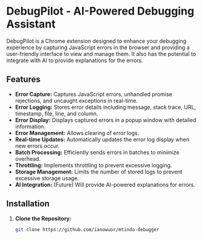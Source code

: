 # DebugPilot - AI-Powered Debugging Assistant

DebugPilot is a Chrome extension designed to enhance your debugging experience by capturing JavaScript errors in the browser and providing a user-friendly interface to view and manage them. It also has the potential to integrate with AI to provide explanations for the errors.

## Features

-   **Error Capture:** Captures JavaScript errors, unhandled promise rejections, and uncaught exceptions in real-time.
-   **Error Logging:** Stores error details including message, stack trace, URL, timestamp, file, line, and column.
-   **Error Display:** Displays captured errors in a popup window with detailed information.
-   **Error Management:** Allows clearing of error logs.
-   **Real-time Updates:** Automatically updates the error log display when new errors occur.
-   **Batch Processing:** Efficiently sends errors in batches to minimize overhead.
-   **Throttling:** Implements throttling to prevent excessive logging.
-   **Storage Management:** Limits the number of stored logs to prevent excessive storage usage.
- **AI Integration:** (Future) Will provide AI-powered explanations for errors.

## Installation

1.  **Clone the Repository:**
    ```bash
    git clone https://github.com/ianowuor/mtindo-debugger
    